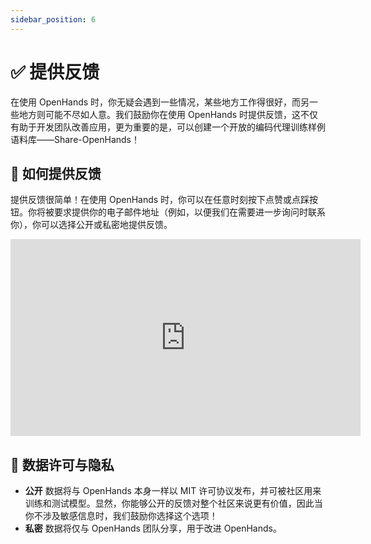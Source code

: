 ```yaml
---
sidebar_position: 6
---
```


# ✅ 提供反馈

在使用 OpenHands 时，你无疑会遇到一些情况，某些地方工作得很好，而另一些地方则可能不尽如人意。我们鼓励你在使用 OpenHands 时提供反馈，这不仅有助于开发团队改善应用，更为重要的是，可以创建一个开放的编码代理训练样例语料库——Share-OpenHands！

## 📝 如何提供反馈

提供反馈很简单！在使用 OpenHands 时，你可以在任意时刻按下点赞或点踩按钮。你将被要求提供你的电子邮件地址（例如，以便我们在需要进一步询问时联系你），你可以选择公开或私密地提供反馈。

<iframe width="560" height="315" src="https://www.youtube.com/embed/5rFx-StMVV0?si=svo7xzp6LhGK_GXr" title="YouTube video player" frameborder="0" allow="accelerometer; autoplay; clipboard-write; encrypted-media; gyroscope; picture-in-picture; web-share" referrerpolicy="strict-origin-when-cross-origin" allowfullscreen></iframe>

## 📜 数据许可与隐私

* **公开** 数据将与 OpenHands 本身一样以 MIT 许可协议发布，并可被社区用来训练和测试模型。显然，你能够公开的反馈对整个社区来说更有价值，因此当你不涉及敏感信息时，我们鼓励你选择这个选项！
* **私密** 数据将仅与 OpenHands 团队分享，用于改进 OpenHands。
